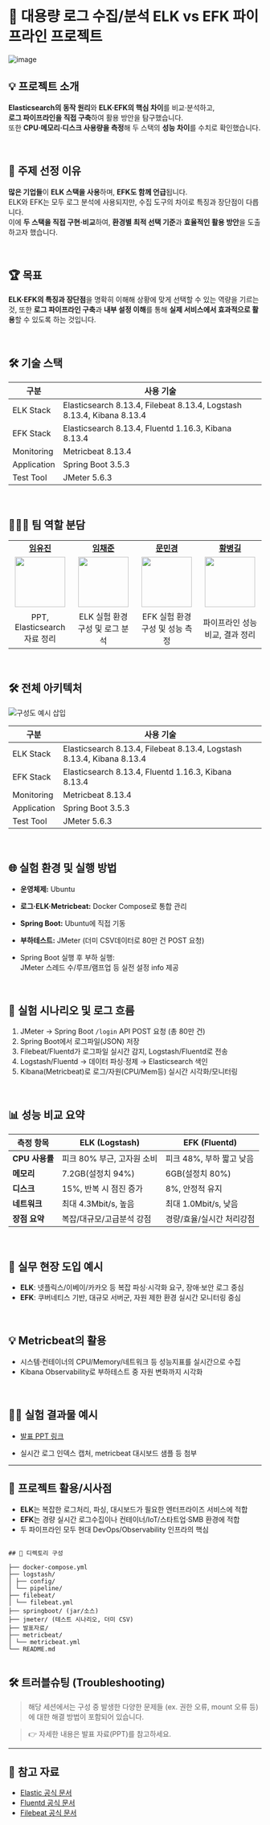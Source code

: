 # 🚀 대용량 로그 수집/분석 ELK vs EFK 파이프라인 프로젝트

![image](./first_page.png)

## 💡 프로젝트 소개

**Elasticsearch의 동작 원리**와 **ELK·EFK의 핵심 차이**를 비교·분석하고, <br>
**로그 파이프라인을 직접 구축**하여 활용 방안을 탐구했습니다.<br>
또한 **CPU·메모리·디스크 사용량을 측정**해 두 스택의 **성능 차이**를 수치로 확인했습니다.

<br/>

## 🎯 주제 선정 이유

**많은 기업들**이 **ELK 스택을 사용**하며, **EFK도 함께 언급**됩니다. <br>
ELK와 EFK는 모두 로그 분석에 사용되지만, 수집 도구의 차이로 특징과 장단점이 다릅니다.<br>
이에 **두 스택을 직접 구현·비교**하여, **환경별 최적 선택 기준**과 **효율적인 활용 방안**을 도출하고자 했습니다.

<br/>

## 🏆 목표

**ELK·EFK의 특징과 장단점**을 명확히 이해해 상황에 맞게 선택할 수 있는 역량을 기르는 것,
또한 **로그 파이프라인 구축**과 **내부 설정 이해**를 통해 **실제 서비스에서 효과적으로 활용**할 수 있도록 하는 것입니다.

<br/>

## 🛠️ 기술 스택

| 구분        | 사용 기술 |
|-------------|-----------|
| ELK Stack   | Elasticsearch 8.13.4, Filebeat 8.13.4, Logstash 8.13.4, Kibana 8.13.4 |
| EFK Stack   | Elasticsearch 8.13.4, Fluentd 1.16.3, Kibana 8.13.4 |
| Monitoring  | Metricbeat 8.13.4 |
| Application | Spring Boot 3.5.3 |
| Test Tool   | JMeter 5.6.3 |

<br/>

## 👨‍👩‍👧 팀 역할 분담


<table>
  <tr>
    <!-- 이름 (링크) -->
    <td align="center">
      <a href="https://github.com/imewuzin"><strong>임유진</strong></a>
    </td>
    <td align="center">
      <a href="https://github.com/dlacowns21"><strong>임채준</strong></a>
    </td>
    <td align="center">
      <a href="https://github.com/Minkyoungg0"><strong>문민경</strong></a>
    </td>
    <td align="center">
      <a href="https://github.com/Gill010147"><strong>황병길</strong></a>
    </td>
  </tr>
  <tr>
    <!-- 프로필 사진 -->
    <td align="center">
      <img src="https://github.com/imewuzin.png" width="100"/>
    </td>
    <td align="center">
      <img src="https://github.com/dlacowns21.png" width="100"/>
    </td>
    <td align="center">
      <img src="https://github.com/Minkyoungg0.png" width="100"/>
    </td>
    <td align="center">
      <img src="https://github.com/Gill010147.png" width="100"/>
    </td>
  </tr>
  <tr>
    <!-- 역할 -->
    <td align="center">
      PPT, Elasticsearch 자료 정리
    </td>
    <td align="center">
      ELK 실험 환경 구성 및 로그 분석
    </td>
    <td align="center">
      EFK 실험 환경 구성 및 성능 측정
    </td>
    <td align="center">
      파이프라인 성능비교, 결과 정리
    </td>
  </tr>
</table>

<br/>

## 🛠️ 전체 아키텍처

![구성도 예시 삽입](your-architecture-diagram-url.png)

| 구분        | 사용 기술 |
|-------------|-----------|
| ELK Stack   | Elasticsearch 8.13.4, Filebeat 8.13.4, Logstash 8.13.4, Kibana 8.13.4 |
| EFK Stack   | Elasticsearch 8.13.4, Fluentd 1.16.3, Kibana 8.13.4 |
| Monitoring  | Metricbeat 8.13.4 |
| Application | Spring Boot 3.5.3 |
| Test Tool   | JMeter 5.6.3 |

<br/>

## 🌐 실험 환경 및 실행 방법

- **운영체제:** Ubuntu
- **로그·ELK·Metricbeat:** Docker Compose로 통합 관리
- **Spring Boot:** Ubuntu에 직접 기동  
- **부하테스트:** JMeter (더미 CSV데이터로 80만 건 POST 요청)


- Spring Boot 실행 후 부하 실행:  
  JMeter 스레드 수/루프/램프업 등 실전 설정 info 제공

<br/>

## 🔎 실험 시나리오 및 로그 흐름

1. JMeter → Spring Boot `/login` API POST 요청 (총 80만 건)
2. Spring Boot에서 로그파일(JSON) 저장
3. Filebeat/Fluentd가 로그파일 실시간 감지, Logstash/Fluentd로 전송
4. Logstash/Fluentd → 데이터 파싱·정제 → Elasticsearch 색인
5. Kibana(Metricbeat)로 로그/자원(CPU/Mem등) 실시간 시각화/모니터링

<br/>

## 📊 성능 비교 요약

| 측정 항목     | ELK (Logstash)          | EFK (Fluentd)         |
|---------------|------------------------|-----------------------|
| **CPU 사용률** | 피크 80% 부근, 고자원 소비 | 피크 48%, 부하 짧고 낮음 |
| **메모리**     | 7.2GB(설정치 94%)       | 6GB(설정치 80%)       |
| **디스크**     | 15%, 반복 시 점진 증가   | 8%, 안정적 유지        |
| **네트워크**   | 최대 4.3Mbit/s, 높음    | 최대 1.0Mbit/s, 낮음   |
| **장점 요약**  | 복잡/대규모/고급분석 강점 | 경량/효율/실시간 처리강점 |

<br/>

## 💬 실무 현장 도입 예시

- **ELK**: 넷플릭스/이베이/카카오 등 복잡 파싱·시각화 요구, 장애·보안 로그 중심  
- **EFK**: 쿠버네티스 기반, 대규모 서버군, 자원 제한 환경 실시간 모니터링 중심

<br/>

## 💡 Metricbeat의 활용

- 시스템·컨테이너의 CPU/Memory/네트워크 등 성능지표를 실시간으로 수집  
- Kibana Observability로 부하테스트 중 자원 변화까지 시각화

<br/>

## 🧑‍💻 실험 결과물 예시

- <a href="./FISA_1차 기술세미나_ELKvsEFK.pptx" download>
  발표 PPT 링크
</a>

- 실시간 로그 인덱스 캡처, metricbeat 대시보드 샘플 등 첨부

---

## 📝 프로젝트 활용/시사점

- **ELK**는 복잡한 로그처리, 파싱, 대시보드가 필요한 엔터프라이즈 서비스에 적합
- **EFK**는 경량 실시간 로그수집이나 컨테이너/IoT/스타트업·SMB 환경에 적합
- 두 파이프라인 모두 현대 DevOps/Observability 인프라의 핵심

```

## 📂 디렉토리 구성

├── docker-compose.yml
├── logstash/
│ ├── config/
│ └── pipeline/
├── filebeat/
│ └── filebeat.yml
├── springboot/ (jar/소스)
├── jmeter/ (테스트 시나리오, 더미 CSV)
├── 발표자료/
├── metricbeat/
│ └── metricbeat.yml
└── README.md


```


## 🛠 트러블슈팅 (Troubleshooting)

> 해당 세션에서는 구성 중 발생한 다양한 문제들 (ex. 권한 오류, mount 오류 등)에 대한 해결 방법이 포함되어 있습니다.

> 👉 자세한 내용은 발표 자료(PPT)를 참고하세요.


---

## 📎 참고 자료

- [Elastic 공식 문서](https://www.elastic.co/guide/index.html)
- [Fluentd 공식 문서](https://docs.fluentd.org/)
- [Filebeat 공식 문서](https://www.elastic.co/beats/filebeat)


